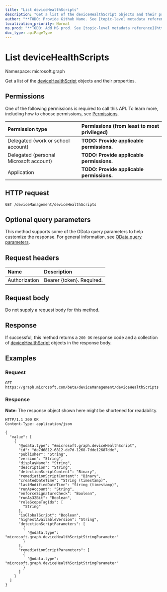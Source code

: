 ```yaml
---
title: "List deviceHealthScripts"
description: "Get a list of the deviceHealthScript objects and their properties."
author: "**TODO: Provide Github Name. See [topic-level metadata reference](https://msgo.azurewebsites.net/add/document/guidelines/metadata.html#topic-level-metadata)**"
localization_priority: Normal
ms.prod: "**TODO: Add MS prod. See [topic-level metadata reference](https://msgo.azurewebsites.net/add/document/guidelines/metadata.html#topic-level-metadata)**"
doc_type: apiPageType
---
```


# List deviceHealthScripts
Namespace: microsoft.graph

Get a list of the [deviceHealthScript](../resources/devicehealthscript.md) objects and their properties.

## Permissions
One of the following permissions is required to call this API. To learn more, including how to choose permissions, see [Permissions](/graph/permissions-reference).

|Permission type|Permissions (from least to most privileged)|
|:---|:---|
|Delegated (work or school account)|**TODO: Provide applicable permissions.**|
|Delegated (personal Microsoft account)|**TODO: Provide applicable permissions.**|
|Application|**TODO: Provide applicable permissions.**|

## HTTP request

<!-- {
  "blockType": "ignored"
}
-->
``` http
GET /deviceManagement/deviceHealthScripts
```

## Optional query parameters
This method supports some of the OData query parameters to help customize the response. For general information, see [OData query parameters](/graph/query-parameters).

## Request headers
|Name|Description|
|:---|:---|
|Authorization|Bearer {token}. Required.|

## Request body
Do not supply a request body for this method.

## Response

If successful, this method returns a `200 OK` response code and a collection of [deviceHealthScript](../resources/devicehealthscript.md) objects in the response body.

## Examples

### Request
<!-- {
  "blockType": "request",
  "name": "list_devicehealthscript"
}
-->
``` http
GET https://graph.microsoft.com/beta/deviceManagement/deviceHealthScripts
```


### Response
**Note:** The response object shown here might be shortened for readability.
<!-- {
  "blockType": "response",
  "truncated": true,
  "@odata.type": "Collection(microsoft.graph.deviceHealthScript)"
}
-->
``` http
HTTP/1.1 200 OK
Content-Type: application/json

{
  "value": [
    {
      "@odata.type": "#microsoft.graph.deviceHealthScript",
      "id": "de7d6812-6812-de7d-1268-7dde12687dde",
      "publisher": "String",
      "version": "String",
      "displayName": "String",
      "description": "String",
      "detectionScriptContent": "Binary",
      "remediationScriptContent": "Binary",
      "createdDateTime": "String (timestamp)",
      "lastModifiedDateTime": "String (timestamp)",
      "runAsAccount": "String",
      "enforceSignatureCheck": "Boolean",
      "runAs32Bit": "Boolean",
      "roleScopeTagIds": [
        "String"
      ],
      "isGlobalScript": "Boolean",
      "highestAvailableVersion": "String",
      "detectionScriptParameters": [
        {
          "@odata.type": "microsoft.graph.deviceHealthScriptStringParameter"
        }
      ],
      "remediationScriptParameters": [
        {
          "@odata.type": "microsoft.graph.deviceHealthScriptStringParameter"
        }
      ]
    }
  ]
}
```


